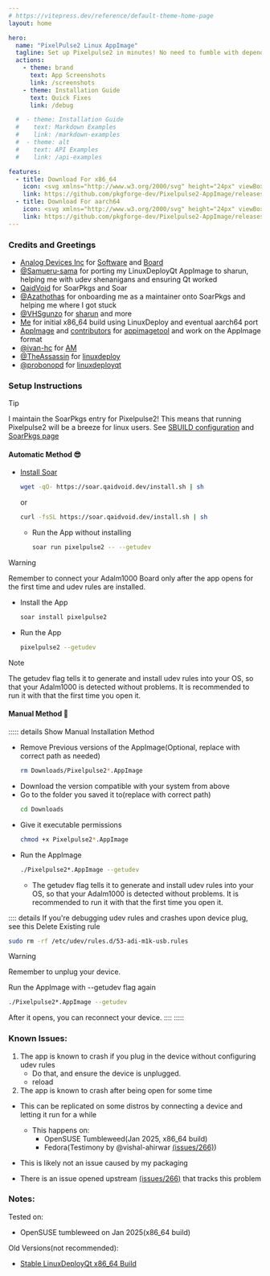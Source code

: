 ```yaml
---
# https://vitepress.dev/reference/default-theme-home-page
layout: home

hero:
  name: "PixelPulse2 Linux AppImage"
  tagline: Set up Pixelpulse2 in minutes! No need to fumble with dependencies before class
  actions:
    - theme: brand
      text: App Screenshots
      link: /screenshots
    - theme: Installation Guide
      text: Quick Fixes
      link: /debug

  #  - theme: Installation Guide
  #    text: Markdown Examples
  #    link: /markdown-examples
  #  - theme: alt
  #    text: API Examples
  #    link: /api-examples

features:
  - title: Download For x86_64
    icon: <svg xmlns="http://www.w3.org/2000/svg" height="24px" viewBox="0 -960 960 960" width="24px" fill="#6a5acd"><path d="M480-320 280-520l56-58 104 104v-326h80v326l104-104 56 58-200 200ZM240-160q-33 0-56.5-23.5T160-240v-120h80v120h480v-120h80v120q0 33-23.5 56.5T720-160H240Z"/></svg>
    link: https://github.com/pkgforge-dev/Pixelpulse2-AppImage/releases/latest/download/Pixelpulse2-test-anylinux-x86_64.AppImage
  - title: Download For aarch64
    icon: <svg xmlns="http://www.w3.org/2000/svg" height="24px" viewBox="0 -960 960 960" width="24px" fill="#6a5acd"><path d="M480-320 280-520l56-58 104 104v-326h80v326l104-104 56 58-200 200ZM240-160q-33 0-56.5-23.5T160-240v-120h80v120h480v-120h80v120q0 33-23.5 56.5T720-160H240Z"/></svg>
    link: https://github.com/pkgforge-dev/Pixelpulse2-AppImage/releases/latest/download/Pixelpulse2-test-anylinux-aarch64.AppImage
---
```


### Credits and Greetings
- [Analog Devices Inc](https://www.analog.com) for [Software](https://github.com/analogdevicesinc/pixelpulse2) and [Board](https://www.analog.com/en/resources/evaluation-hardware-and-software/evaluation-boards-kits/adalm1000.html)
- [@Samueru-sama](https://github.com/samueru-sama) for porting my LinuxDeployQt AppImage to sharun, helping me with udev shenanigans and ensuring Qt worked
- [QaidVoid](https://github.com/QaidVoid) for SoarPkgs and Soar
- [@Azathothas](https://github.com/Azathothas) for onboarding me as a maintainer onto SoarPkgs and helping me where I got stuck
- [@VHSgunzo](https://vhsgunzo.github.io/) for [sharun](https://github.com/VHSgunzo/sharun) and more
- [Me](https://sounddrill31.github.io/) for initial x86_64 build using LinuxDeploy and eventual aarch64 port
- [AppImage](https://github.com/AppImage) and [contributors](https://github.com/AppImage/appimagetool/graphs/contributors) for [appimagetool](https://github.com/AppImage/appimagetool) and work on the AppImage format
- [@ivan-hc](https://github.com/ivan-hc) for [AM](https://github.com/ivan-hc/AM)
- [@TheAssassin](https://assassinate-you.net) for [linuxdeploy](https://github.com/linuxdeploy/linuxdeploy)
- [@probonopd](https://github.com/probonopd) for [linuxdeployqt](https://github.com/probonopd/linuxdeployqt)

### Setup Instructions

> [!TIP]
> I maintain the SoarPkgs entry for Pixelpulse2!
> This means that running Pixelpulse2 will be a breeze for linux users. See [SBUILD configuration](https://github.com/pkgforge/soarpkgs/blob/main/packages/pixelpulse2/appimage.sounddrill31.stable.yaml) and [SoarPkgs page](https://pkgs.pkgforge.dev/repo/soarpkgs/sounddrill31-pixelpulse2/pixelpulse2/pixelpulse2/)

#### Automatic Method 😎
- [Install Soar](https://soar.qaidvoid.dev/installation)
  ```bash
  wget -qO- https://soar.qaidvoid.dev/install.sh | sh
  ```
  or
  ```bash
  curl -fsSL https://soar.qaidvoid.dev/install.sh | sh
  ```
  - Run the App without installing
    ```bash
    soar run pixelpulse2 -- --getudev
    ```
> [!WARNING]
> Remember to connect your Adalm1000 Board only after the app opens for the first time and udev rules are installed.
  - Install the App
    ```bash
    soar install pixelpulse2
    ```
  - Run the App <!-- Also need to explain adding the bin folder to path -->
    ```bash
    pixelpulse2 --getudev
    ```
> [!NOTE]
> The getudev flag tells it to generate and install udev rules into your OS, so that your Adalm1000 is detected without problems. It is recommended to run it with that the first time you open it.

#### Manual Method 💪
::::: details Show Manual Installation Method
- Remove Previous versions of the AppImage(Optional, replace with correct path as needed)
  ```bash
  rm Downloads/Pixelpulse2*.AppImage
  ```
- Download the version compatible with your system from above
- Go to the folder you saved it to(replace with correct path)
  ```bash
  cd Downloads
  ```
- Give it executable permissions
  ```bash
  chmod +x Pixelpulse2*.AppImage
  ```
- Run the AppImage
  ```bash
  ./Pixelpulse2*.AppImage --getudev
  ```
  - The getudev flag tells it to generate and install udev rules into your OS, so that your Adalm1000 is detected without problems. It is recommended to run it with that the first time you open it.

:::: details If you're debugging udev rules and crashes upon device plug, see this
Delete Existing rule
```bash
sudo rm -rf /etc/udev/rules.d/53-adi-m1k-usb.rules
```

> [!WARNING]
> Remember to unplug your device.

Run the AppImage with --getudev flag again
```bash
./Pixelpulse2*.AppImage --getudev
```

After it opens, you can reconnect your device.
::::
:::::
### Known Issues:
1. The app is known to crash if you plug in the device without configuring udev rules
   - Do that, and ensure the device is unplugged.
   - reload 
2. The app is known to crash after being open for some time
  - This can be replicated on some distros by connecting a device and letting it run for a while
    - This happens on:
      - OpenSUSE Tumbleweed(Jan 2025, x86_64 build)
      - Fedora(Testimony by @vishal-ahirwar [(issues/266)](https://github.com/analogdevicesinc/Pixelpulse2/issues/266#issuecomment-2563701732))
      
  - This is likely not an issue caused by my packaging
  - There is an issue opened upstream [(issues/266)](https://github.com/analogdevicesinc/Pixelpulse2/issues/266) that tracks this problem

### Notes:
Tested on:
- OpenSUSE tumbleweed on Jan 2025(x86_64 build)

Old Versions(not recommended):
- [Stable LinuxDeployQt x86_64 Build](https://github.com/pkgforge-dev/Pixelpulse2-AppImage/releases/download/12639488881/Pixelpulse2-1.0-x86_64.AppImage)
